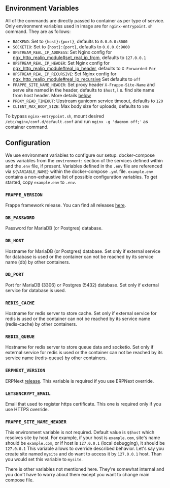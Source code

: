 ## Environment Variables

All of the commands are directly passed to container as per type of service. Only environment variables used in image are for `nginx-entrypoint.sh` command. They are as follows:

- `BACKEND`: Set to `{host}:{port}`, defaults to `0.0.0.0:8000`
- `SOCKETIO`: Set to `{host}:{port}`, defaults to `0.0.0.0:9000`
- `UPSTREAM_REAL_IP_ADDRESS`: Set Nginx config for [ngx_http_realip_module#set_real_ip_from](http://nginx.org/en/docs/http/ngx_http_realip_module.html#set_real_ip_from), defaults to `127.0.0.1`
- `UPSTREAM_REAL_IP_HEADER`: Set Nginx config for [ngx_http_realip_module#real_ip_header](http://nginx.org/en/docs/http/ngx_http_realip_module.html#real_ip_header), defaults to `X-Forwarded-For`
- `UPSTREAM_REAL_IP_RECURSIVE`: Set Nginx config for [ngx_http_realip_module#real_ip_recursive](http://nginx.org/en/docs/http/ngx_http_realip_module.html#real_ip_recursive) Set defaults to `off`
- `FRAPPE_SITE_NAME_HEADER`: Set proxy header `X-Frappe-Site-Name` and serve site named in the header, defaults to `$host`, i.e. find site name from host header. More details [below](#frappe_site_name_header)
- `PROXY_READ_TIMEOUT`: Upstream gunicorn service timeout, defaults to `120`
- `CLIENT_MAX_BODY_SIZE`: Max body size for uploads, defaults to `50m`

To bypass `nginx-entrypoint.sh`, mount desired `/etc/nginx/conf.d/default.conf` and run `nginx -g 'daemon off;'` as container command.

## Configuration

We use environment variables to configure our setup. docker-compose uses variables from the `environment:` section of the services defined within and the`.env` file, if present. Variables defined in the `.env` file are referenced via `${VARIABLE_NAME}` within the docker-compose `.yml` file. `example.env` contains a non-exhaustive list of possible configuration variables. To get started, copy `example.env` to `.env`.

### `FRAPPE_VERSION`

Frappe framework release. You can find all releases [here](https://github.com/frappe/frappe/releases).

### `DB_PASSWORD`

Password for MariaDB (or Postgres) database.

### `DB_HOST`

Hostname for MariaDB (or Postgres) database. Set only if external service for database is used or the container can not be reached by its service name (db) by other containers.

### `DB_PORT`

Port for MariaDB (3306) or Postgres (5432) database. Set only if external service for database is used.

### `REDIS_CACHE`

Hostname for redis server to store cache. Set only if external service for redis is used or the container can not be reached by its service name (redis-cache) by other containers.

### `REDIS_QUEUE`

Hostname for redis server to store queue data and socketio. Set only if external service for redis is used or the container can not be reached by its service name (redis-queue) by other containers.

### `ERPNEXT_VERSION`

ERPNext [release](https://github.com/frappe/erpnext/releases). This variable is required if you use ERPNext override.

### `LETSENCRYPT_EMAIL`

Email that used to register https certificate. This one is required only if you use HTTPS override.

### `FRAPPE_SITE_NAME_HEADER`

This environment variable is not required. Default value is `$$host` which resolves site by host. For example, if your host is `example.com`, site's name should be `example.com`, or if host is `127.0.0.1` (local debugging), it should be `127.0.0.1` This variable allows to override described behavior. Let's say you create site named `mysite` and do want to access it by `127.0.0.1` host. Than you would set this variable to `mysite`.

There is other variables not mentioned here. They're somewhat internal and you don't have to worry about them except you want to change main compose file.
